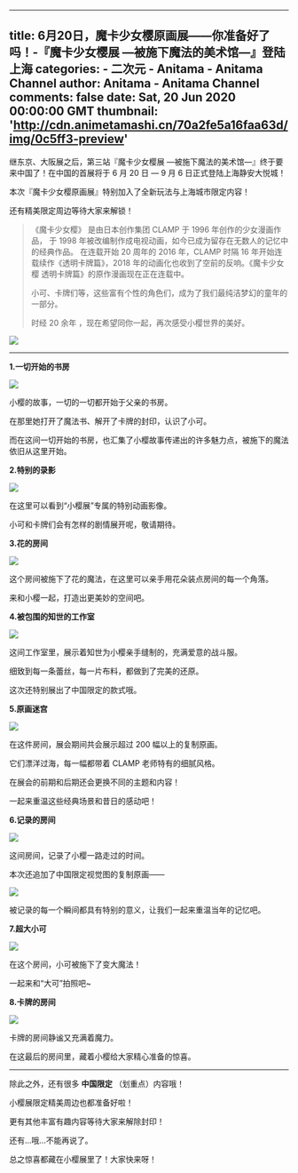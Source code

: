 
---
title: 6月20日，魔卡少女樱原画展——你准备好了吗！-『魔卡少⼥樱展 ―被施下魔法的美术馆―』登陆上海
categories: 
    - 二次元
    - Anitama - Anitama Channel
author: Anitama - Anitama Channel
comments: false
date: Sat, 20 Jun 2020 00:00:00 GMT
thumbnail: 'http://cdn.animetamashi.cn/70a2fe5a16faa63d/img/0c5ff3-preview'
---

<div>   
<p>继东京、⼤阪展之后，第三站『魔卡少⼥樱展 ―被施下魔法的美术馆―』终于要来中国了！在中国的⾸展将于 6 月 20 日 ― 9 月 6 日正式登陆上海静安⼤悦城！</p>
<p>本次『魔卡少⼥樱原画展』特别加入了全新玩法与上海城市限定内容！</p>
<p>还有精美限定周边等待大家来解锁！</p>
<blockquote>
  <p>《魔卡少⼥樱》 是由日本创作集团 CLAMP 于 1996 年创作的少⼥漫画作品， 于 1998 年被改编制作成电视动画，如今已成为留存在无数人的记忆中的经典作品。 在连载开始 20 周年的 2016 年，CLAMP 时隔 16 年开始连载续作《透明卡牌篇》，2018 年的动画化也收到了空前的反响。《魔卡少⼥樱 透明卡牌篇》的原作漫画现在正在连载中。</p>
  <p>⼩可、卡牌们等，这些富有个性的角色们，成为了我们最纯洁梦幻的童年的一部分。</p>
  <p>时经 20 余年 ，现在希望同你一起，再次感受小樱世界的美好。</p>
</blockquote>
<p><img data-src="http://cdn.animetamashi.cn/70a2fe5a16faa63d/img/0c5ff3-preview" alt=" " src="http://cdn.animetamashi.cn/70a2fe5a16faa63d/img/0c5ff3-preview" referrerpolicy="no-referrer"></p>
<hr>
<p><strong>1.一切开始的书房</strong></p>
<p><img data-src="http://cdn.animetamashi.cn/70a2fe5a16faa63d/img/0ad44b-preview" alt=" " src="http://cdn.animetamashi.cn/70a2fe5a16faa63d/img/0ad44b-preview" referrerpolicy="no-referrer"></p>
<p>小樱的故事，一切的一切都开始于父亲的书房。</p>
<p>在那里她打开了魔法书、解开了卡牌的封印，认识了小可。</p>
<p>而在这间一切开始的书房，也汇集了小樱故事传递出的许多魅力点，被施下的魔法依旧从这里开始。</p>
<p><strong>2.特别的录影</strong></p>
<p><img data-src="http://cdn.animetamashi.cn/70a2fe5a16faa63d/img/6de8fa-preview" alt=" " src="http://cdn.animetamashi.cn/70a2fe5a16faa63d/img/6de8fa-preview" referrerpolicy="no-referrer"></p>
<p>在这里可以看到“小樱展”专属的特别动画影像。</p>
<p>小可和卡牌们会有怎样的剧情展开呢，敬请期待。</p>
<p><strong>3.花的房间</strong></p>
<p><img data-src="http://cdn.animetamashi.cn/70a2fe5a16faa63d/img/831d62-preview" alt=" " src="http://cdn.animetamashi.cn/70a2fe5a16faa63d/img/831d62-preview" referrerpolicy="no-referrer"></p>
<p>这个房间被施下了花的魔法，在这里可以亲手用花朵装点房间的每一个角落。</p>
<p>来和小樱一起，打造出更美妙的空间吧。</p>
<p><strong>4.被包围的知世的工作室</strong></p>
<p><img data-src="http://cdn.animetamashi.cn/70a2fe5a16faa63d/img/4530d8-preview" alt=" " src="http://cdn.animetamashi.cn/70a2fe5a16faa63d/img/4530d8-preview" referrerpolicy="no-referrer"></p>
<p>这间工作室里，展示着知世为小樱亲手缝制的，充满爱意的战斗服。</p>
<p>细致到每一条蕾丝，每一片布料，都做到了完美的还原。</p>
<p>这次还特别展出了中国限定的款式哦。</p>
<p><strong>5.原画迷宫</strong></p>
<p><img data-src="http://cdn.animetamashi.cn/70a2fe5a16faa63d/img/63798c-preview" alt=" " src="http://cdn.animetamashi.cn/70a2fe5a16faa63d/img/63798c-preview" referrerpolicy="no-referrer"></p>
<p>在这件房间，展会期间共会展示超过 200 幅以上的复制原画。</p>
<p>它们漂洋过海，每一幅都带着 CLAMP 老师特有的细腻风格。</p>
<p>在展会的前期和后期还会更换不同的主题和内容！</p>
<p>一起来重温这些经典场景和昔日的感动吧！</p>
<p><strong>6.记录的房间</strong></p>
<p><img data-src="http://cdn.animetamashi.cn/70a2fe5a16faa63d/img/10cc94-preview" alt=" " src="http://cdn.animetamashi.cn/70a2fe5a16faa63d/img/10cc94-preview" referrerpolicy="no-referrer"></p>
<p>这间房间，记录了小樱一路走过的时间。</p>
<p>本次还追加了中国限定视觉图的复制原画——</p>
<p><img data-src="http://cdn.animetamashi.cn/70a2fe5a16faa63d/img/450635-preview" alt=" " src="http://cdn.animetamashi.cn/70a2fe5a16faa63d/img/450635-preview" referrerpolicy="no-referrer"></p>
<p>被记录的每一个瞬间都具有特别的意义，让我们一起来重温当年的记忆吧。</p>
<p><strong>7.超大小可</strong></p>
<p><img data-src="http://cdn.animetamashi.cn/70a2fe5a16faa63d/img/0cc7e4-preview" alt=" " src="http://cdn.animetamashi.cn/70a2fe5a16faa63d/img/0cc7e4-preview" referrerpolicy="no-referrer"></p>
<p>在这个房间，小可被施下了变大魔法！</p>
<p>一起来和“大可”拍照吧~</p>
<p><strong>8.卡牌的房间</strong></p>
<p><img data-src="http://cdn.animetamashi.cn/70a2fe5a16faa63d/img/bc8abf-preview" alt=" " src="http://cdn.animetamashi.cn/70a2fe5a16faa63d/img/bc8abf-preview" referrerpolicy="no-referrer"></p>
<p>卡牌的房间静谧又充满着魔力。</p>
<p>在这最后的房间里，藏着小樱给大家精心准备的惊喜。</p>
<hr>
<p>除此之外，还有很多 <strong>中国限定</strong> （划重点）内容哦！</p>
<p>小樱展限定精美周边也都准备好啦！</p>
<p>更有其他丰富有趣内容等待大家来解除封印！</p>
<p>还有…哦…不能再说了。</p>
<p>总之惊喜都藏在小樱展里了！大家快来呀！</p>  
</div>
            